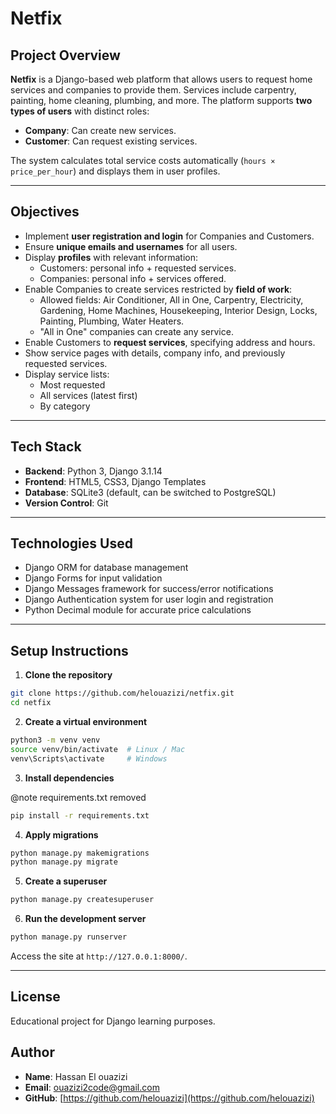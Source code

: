 # Netfix

## Project Overview

**Netfix** is a Django-based web platform that allows users to request home services and companies to provide them. Services include carpentry, painting, home cleaning, plumbing, and more. The platform supports **two types of users** with distinct roles:

- **Company**: Can create new services.  
- **Customer**: Can request existing services.  

The system calculates total service costs automatically (`hours × price_per_hour`) and displays them in user profiles.

---

## Objectives

- Implement **user registration and login** for Companies and Customers.
- Ensure **unique emails and usernames** for all users.
- Display **profiles** with relevant information:
  - Customers: personal info + requested services.
  - Companies: personal info + services offered.
- Enable Companies to create services restricted by **field of work**:
  - Allowed fields: Air Conditioner, All in One, Carpentry, Electricity, Gardening, Home Machines, Housekeeping, Interior Design, Locks, Painting, Plumbing, Water Heaters.
  - "All in One" companies can create any service.
- Enable Customers to **request services**, specifying address and hours.
- Show service pages with details, company info, and previously requested services.
- Display service lists:
  - Most requested
  - All services (latest first)
  - By category

---

## Tech Stack

- **Backend**: Python 3, Django 3.1.14  
- **Frontend**: HTML5, CSS3, Django Templates  
- **Database**: SQLite3 (default, can be switched to PostgreSQL)  
- **Version Control**: Git  

---

## Technologies Used

- Django ORM for database management  
- Django Forms for input validation  
- Django Messages framework for success/error notifications  
- Django Authentication system for user login and registration  
- Python Decimal module for accurate price calculations  

---


## Setup Instructions

1. **Clone the repository**

```bash
git clone https://github.com/helouazizi/netfix.git
cd netfix
```

2. **Create a virtual environment**

```bash
python3 -m venv venv
source venv/bin/activate  # Linux / Mac
venv\Scripts\activate     # Windows
```

3. **Install dependencies**

@note  requirements.txt removed
```bash
pip install -r requirements.txt
```

4. **Apply migrations**

```bash
python manage.py makemigrations
python manage.py migrate
```

5. **Create a superuser**

```bash
python manage.py createsuperuser
```

6. **Run the development server**

```bash
python manage.py runserver
```

Access the site at `http://127.0.0.1:8000/`.

---


## License

Educational project for Django learning purposes.




## Author

- **Name**: Hassan El ouazizi
- **Email**: ouazizi2code@gmail.com  
- **GitHub**: [https://github.com/helouazizi](https://github.com/helouazizi)
